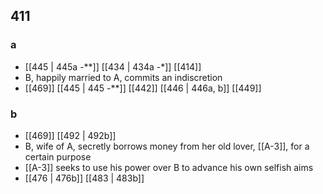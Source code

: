 ## 411
### a
- [[445 | 445a -**]] [[434 | 434a -*]] [[414]] 
- B, happily married to A, commits an indiscretion
- [[469]] [[445 | 445 *-***]] [[442]] [[446 | 446a, b]] [[449]] 

### b
- [[469]] [[492 | 492b]] 
- B, wife of A, secretly borrows money from her old lover, [[A-3]], for a certain purpose
- [[A-3]] seeks to use his power over B to advance his own selfish aims
- [[476 | 476b]] [[483 | 483b]] 

